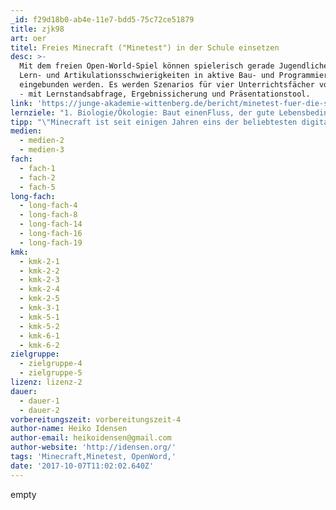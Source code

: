 ```yaml
---
_id: f29d18b0-ab4e-11e7-bdd5-75c72ce51879
title: zjk98
art: oer
titel: Freies Minecraft ("Minetest") in der Schule einsetzen
desc: >-
  Mit dem freien Open-World-Spiel können spielerisch gerade Jugendliche mit
  Lern- und Artikulationsschwierigkeiten in aktive Bau- und Programmierprojekte
  eingebunden werden. Es werden Szenarios für vier Unterrichtsfächer vorgestellt
  - mit Lernstandsabfrage, Ergebnissicherung und Präsentationstool.
link: 'https://junge-akademie-wittenberg.de/bericht/minetest-fuer-die-schule'
lernziele: "1. Biologie/Ökologie: Baut einenFluss, der gute Lebensbedingungen bietet und einen Fluss, in dem es deutlich weniger Leben gibt.\r\n2. Kunst: Baut drei historische Gebäude in ihrem architektonischen Stil nach: Renaissance, Klassizismus und Neogotik.\r\n3. Religion/Ethik: Baut eine Kirche, eine Synagoge und eine Moschee\r\n4. Sozialkunde/Wirtschaft/Ökologie/Ethik: Baut die Stadt der Zukunft.\r\nQuelle: Tobias Thiel: https://junge-akademie-wittenberg.de/bericht/minetest-fuer-die-schule"
tipp: "\"Minecraft ist seit einigen Jahren eins der beliebtesten digitalen Spiele insbesondere bei Kindern und jüngeren Jugendlichen. Aktuell gibt ein Viertel der 11-13-Jährigen an, das Minecraft ihr Lieblingsspiel sei (vgl. JIM-Studie 2016, S. 45). Um an der Lebenswelt junger Menschen anzuknüpfen, ist es deshalb ein interessantes Tool für die Bildung, zumal es durch seine offene Struktur und Modifizierbarkeit fast beliebige Anwendungsmöglichkeiten hat. Es ist eine Art virtuelles Lego mit unbegrenztem Baukasten, in dem noch dazu alle gemeinsam bauen können. Über das Bauen hinaus können Programmierungen und elektrische Schaltungen eingesetzt werden. Für die Arbeit in der Schule lohnt es sich in der Regel, anstelle des Original-Minecraft den kostenlosen Open-Source-Klon Minetest einzusetzen.\r\nUnter Download findet man die verwendte Beispielwelt, die man nutzen kann, in dem man sie in den Ordner \"worlds\" im Minetest-Ordner entpackt, anschließend Minetest neustartet und die Welt \"LiGa\" auswählt.\" (Tobias Thiel)\r\n\r\nWeitere Links und Resourcen:\r\nMinetest in der Schule (Wiki) mit ausführlichen Schritt-für-Schritt Anleitungen (Birgit Lacher)\r\nhttps://wiki.minetest.net/Minetest_in_der_Schule\r\nLebendige Facebook-Gruppe zum Einsatz von Minntest/Minecraft in der Schule\r\nhttps://www.facebook.com/groups/1458900627735518/?ref=br_rs\r\nMinetestEdu: visuelles Admin-Tool für die Steuerung von Welteinstellungen und Teilnehmer-/Schüler-Aktivitäten - angelehnt an Minecraft-Edu\r\nhttps://github.com/minetest4edu"
medien:
  - medien-2
  - medien-3
fach:
  - fach-1
  - fach-2
  - fach-5
long-fach:
  - long-fach-4
  - long-fach-8
  - long-fach-14
  - long-fach-16
  - long-fach-19
kmk:
  - kmk-2-1
  - kmk-2-2
  - kmk-2-3
  - kmk-2-4
  - kmk-2-5
  - kmk-3-1
  - kmk-5-1
  - kmk-5-2
  - kmk-6-1
  - kmk-6-2
zielgruppe:
  - zielgruppe-4
  - zielgruppe-5
lizenz: lizenz-2
dauer:
  - dauer-1
  - dauer-2
vorbereitungszeit: vorbereitungszeit-4
author-name: Heiko Idensen
author-email: heikoidensen@gmail.com
author-website: 'http://idensen.org/'
tags: 'Minecraft,Minetest, OpenWord,'
date: '2017-10-07T11:02:02.640Z'
---
```

empty
